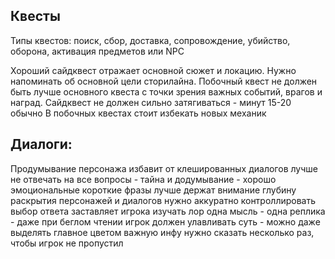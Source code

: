 ## Квесты

Типы квестов:
поиск, сбор, доставка, сопровождение, убийство, оборона, активация предметов или NPC

Хороший сайдквест отражает основной сюжет и локацию. Нужно напоминать об основной цели сторилайна.
Побочный квест не должен быть лучше основного квеста с точки зрения важных событий, врагов и наград.
Сайдквест не должен сильно затягиваться - минут 15-20 обычно
В побочных квестах стоит избекать новых механик


## Диалоги:
Продумывание персонажа избавит от клешированных диалогов
лучше не отвечать на все вопросы - тайна и додумывание - хорошо
эмоциональные короткие фразы лучше держат внимание
глубину раскрытия персонажей и диалогов нужно аккуратно контроллировать
выбор ответа заставляет игрока изучать лор
одна мысль - одна реплика - даже при беглом чтении игрок должен улавливать суть - можно даже выделять главное цветом
важную инфу нужно сказать несколько раз, чтобы игрок не пропустил
